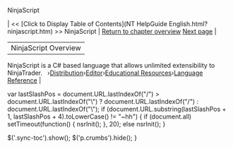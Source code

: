 ﻿










 


NinjaScript







| &lt;&lt; [Click to Display Table of Contents](NT HelpGuide English.html?ninjascript.htm) &gt;&gt;
NinjaScript | 
[Return to chapter overview](ninjascript.htm)
[Next page](code_breaking_changes.htm) |











|  |
| --- |
| NinjaScript Overview
NinjaScript is a C# based language that allows unlimited extensibility to NinjaTrader. 
 
›[Distribution](distribution.htm)›[Editor](editor.htm)›[Educational Resources](educational_resources.htm)›[Language Reference](language_reference_wip.htm) |






 
 var lastSlashPos = document.URL.lastIndexOf("/") &gt; document.URL.lastIndexOf("\\") ? document.URL.lastIndexOf("/") : document.URL.lastIndexOf("\\");
 if (document.URL.substring(lastSlashPos + 1, lastSlashPos + 4).toLowerCase() != "~hh") {
 if (document.all) setTimeout(function() {
 nsrInit();
 }, 20);
 else nsrInit();
 }
 
 
 $('.sync-toc').show();
 $('p.crumbs').hide();
 }
 
 
 



